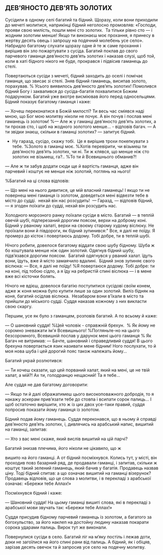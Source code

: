 ## ДЕВ’ЯНОСТО ДЕВ’ЯТЬ ЗОЛОТИХ

Сусідили в одному селі багатий та бідний.
Щоразу, коли вони приходили до мечеті молитися, наприкінці бідний неголосно промовляв: «Господи, прояви свою милість, пошли мені сто золотих.
 Та тільки рівно сто — і жодним золотим менше!
Якщо ти виконаєш моє прохання, я принесу в жертву десять овець і запрошу на подячний молебень усе село».
Набридло багатому слухати щоразу одне й те ж саме прохання і вирішив він зло пожартувати з сусіда.
Багатий поклав до свого парчевого гаманця дев’яносто дев’ять золотих і наказав слузі, щоб той, коли в хаті бідного нікого не буде, прокрався і підвісив гаманець до стелі.

Повертаються сусіди з мечеті, бідний заходить до оселі і помічає гаманця, що звисає зі стелі.
Зняв бідний гаманець, висипав золото, порахував.
% Усього виявилось дев’яносто дев’ять золотих!
Помолився бідний Богу і заквапився до сусіда-багатія похвалитися Божим подарунком.
Багатий уже вкотре висміював його перед односельцями.
Бідний показує багатому гаманця і каже:

— Хочеш переконатися в Божій милості?
Ти весь час сміявся наді мною, що Бог мою молитву ніколи не почує.
А він почув і послав мені гаманець із золотом!
%— Але ж у гаманці дев’яносто дев’ять золотих, а ти прохав сто, і щоб на жодного золотого менше... - відповів багач.
— А ти звідки знаєш, скільки в гаманці золотих? — запитує бідний.

- Ну гаразд, сусідо, скажу тобі.
 Це я вирішив трохи покепкувати з тебе.
%Золото в гаманці моє.
%Хотів перевірити, чи візьмеш ти дев’яносто дев’ять золотих, чи ні.
Ти ж клявся, що менше ніж сто золотих не візьмеш, га?..
%То ти й Всевишнього обманив?!

— Але ж ти забув додати сюди ще й вартість гаманця, адже він парчевий і коштує не менше ніж золотий, поглянь на нього!

%Багатий на ці слова відповів:

— Що мені на нього дивитися, це мій власний гаманець!
І якщо ти не повернеш мені гаманця із золотом, доведеться мені відвезти тебе в місто до судді.
 нехай він нас розсудить!
 — Гаразд, — відповів бідний, — я згоден поїхати до судді, нехай він розсудить нас.

Холодного морозного ранку поїхали сусіди в місто.
Багатий — в теплій овечій шубі, підперезаний дорогим поясом, верхи на доброму коні.
Бідний у рваному халаті, верхи на своєму старому худому віслюку.
Не проїхали вони й півдороги, як бідний зупинився:" Все, я далі не поїду.
Я промерз до кісток і повертаюсь додому.
Тобі добре, ти в теплій шубі.

Нічого робити, довелося багатому віддати свою шубу бідному.
Шуба ж бо коштувала менше ніж один золотий.
Одягнув бідний шубу, підв’язався дорогим поясом.
 Багатий одягнувся у рваний халат.
їдуть вони, їдуть, вже й місто замаячило вдалині.
 Бідний знов зупиняє свого віслюка:
— Все, я далі не поїду!
%Я повертаюся додому.
Тобі добре: ти на коні, під тобою сідло, а я їду на ребристій спині віслюка — і в мене вже всі кісточки болять.

Нічого не вдієш, довелося багатію поступитися сусідові своїм конем, адже ж коня можна було купити лише за один золотий.
Виліз бідняк на коня, багатий осідлав віслюка.
 Незабаром вони в’їхали в місто та прийшли до міського судді.
Суддя наказав кожному з них викласти свою скаргу.

Першим, усе як було з гаманцем, розповів багатий.
А по всьому й каже:

— О шановний суддя!
%Цей чоловік - справжній брехун. 
% Як йому не соромно зневажати ім'я Всевишнього!
%Погляньте-но на цього безсоромного, Всевишній послав у дарунок мені цього гаманця
% Як
Багач не витримав:
— Бачте, шановний і справедливий суддя!
В цього брехуна повертається язик називати мене бідним!
Ного послухати, то й моя нова шуба і цей дорогий пояс також належать йому...

Багатий украй розлютився:

— Ти хочеш сказати, що цей порваний халат, який на мені, це не твій халат, а мій?!
Ах ти, голодранцю нещасний!
Та я тебе...

Але суддя не дав багатому договорити:

— Якщо ти й далі ображатимеш цього високоповажного добродія, то я накажу аскерам прив’язати тебе до стовпа і всипати сорок палиць...
І щоб остаточно вирішити, хто ж із цих двох усе-таки правий, суддя попросив показати йому гаманця із золотом.

Бідний подав йому гаманець.
Суддя переконався, що в ньому й справді дев’яносто дев’ять золотих, і, дивлячись на арабський напис, вишитий на гаманці, запитав:

— Хто з вас мені скаже, який вислів вишитий на цій парчі?

Багатий знизав плечима, його ніколи не цікавило, що ж

вишито на його гаманці.
А от бідний посміхнувся.
Колись тут, у місті, він проходив повз базарний ряд, де продавали гаманці, і запитав, скільки ж коштує такий зелений гаманець, який бачив у багатія.
Продавець назвав ціну.
Тоді бідний спитав: а що означає вишитий на гаманці візерунок?
Продавець відповів, що це слова з молитви, і в перекладі з арабської означає: «Бережи тебе Аллах!»

Посміхнувся бідний і каже:

— Шановний суддя!
На цьому гаманці вишиті слова, які в перекладі з арабської мови звучать так: «Бережи тебе Аллах!»

Суддя присудив бідному парчевий гаманець із золотом, а багатого за богохульство, за його наклеп на достойну людину наказав покарати сорока ударами палиць.
Вирок тут же виконали.

Повернулися сусіди в село.
Багатий ліг на м’яку постіль і лежав доти, доки не загоїлися на його спині рани від палиць.
А бідний, як і обіцяв, зарізав десять овечок та й запросив усе село на подячну молитву.
